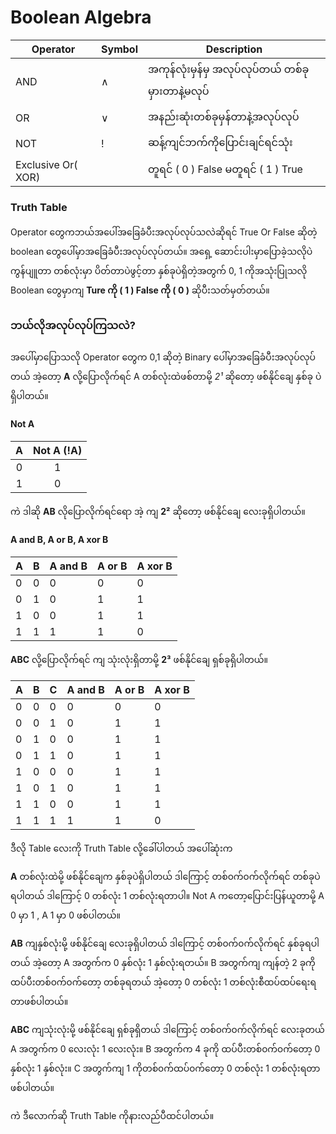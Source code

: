 # Boolean Algebra 

| Operator          | Symbol     | Description                                  | 
| ------------------| ---------- |  ------------------------------------------- |
| AND               |   ∧        | အကုန်လုံးမှန်မှ အလုပ်လုပ်တယ် တစ်ခုမှားတာနဲ့မလုပ်       | 
| OR                |   ∨        | အနည်းဆုံးတစ်ခုမှန်တာနဲ့အလုပ်လုပ်                    | 
| NOT               |   !        | ဆန့်ကျင်ဘက်ကိုပြောင်းချင်ရင်သုံး                     | 
|Exclusive Or( XOR) |            |တူရင် ( 0 ) False မတူရင် ( 1 ) True             |

### Truth Table

Operator တွေကဘယ်အပေါ်အခြေခံပီးအလုပ်လုပ်သလဲဆိုရင် True Or False ဆိုတဲ့ boolean တွေပေါ်မှာအခြေခံပီးအလုပ်လုပ်တယ်။
အရှေ့ ဆောင်းပါးမှာပြောခဲ့သလိုပဲ ကွန်ပျူတာ တစ်လုံးမှာ ပိတ်တာပဲဖွင့်တာ နှစ်ခုပဲရှိတဲ့အတွက် 0, 1 ကိုအသုံးပြုသလို Boolean တွေမှာကျ **Ture ကို ( 1 ) False ကို ( 0 )**  ဆိုပီးသတ်မှတ်တယ်။ 

### ဘယ်လိုအလုပ်လုပ်ကြသလဲ?

အပေါ်မှာပြောသလို Operator တွေက 0,1 ဆိုတဲ့ Binary ပေါ်မှာအခြေခံပီးအလုပ်လုပ်တယ် အဲ့တော့ **A** လို့ပြောလိုက်ရင် A တစ်လုံးထဲဖစ်တာမို့ *2¹* ဆိုတော့ ဖစ်နိုင်ချေ နှစ်ခု ပဲရှိပါတယ်။

#### Not A

| A          | Not A (!A)      |
|:----------:|:---------------:| 
|0           |      1          |
|1           |      0          |

ကဲ ဒါဆို  **AB** လိုပြောလိုက်ရင်ရော အဲ့ ကျ **2²**​ ဆိုတော့ ဖစ်နိုင်ချေ လေးခုရှိပါတယ်။

#### A and B, A or B, A xor B

| A        | B      |   A and B |  A or B  |  A xor B |
|----------|--------| ----------| ---------| ---------|
|0         |   0    |   0       |     0    |     0    |
|0         |   1    |   0       |     1    |     1    |
|1         |   0    |   0       |     1    |     1    |
|1         |   1    |   1       |     1    |     0    |

**ABC** လို့ပြောလိုက်ရင် ကျ သုံးလုံးရှိတာမို့ **2³** ဖစ်နိုင်ချေ ရှစ်ခုရှိပါတယ်။

| A        | B      |     C     |   A and B |  A or B  |  A xor B |
|----------|--------| ----------| ---------| --------- |----------|
|0         |   0    |   0       |     0    |     0     |    0     | 
|0         |   0    |   1       |     0    |     1     |    1     |
|0         |   1    |   0       |     0    |     1     |    1     |
|0         |   1    |   1       |     0    |     1     |    1     |
|1         |   0    |   0       |     0    |     1     |    1     |
|1         |   0    |   1       |     0    |     1     |    1     |
|1         |   1    |   0       |     0    |     1     |    1     |
|1         |   1    |   1       |     1    |     1     |    0     |

ဒီလို Table လေးကို Truth Table လို့ခေါ်ပါတယ် အပေါ်ဆုံးက 

**A** တစ်လုံးထဲမို့ ဖစ်နိုင်ချေက နှစ်ခုပဲရှိပါတယ် ဒါကြောင့် တစ်၀က်၀က်လိုက်ရင် တစ်ခုပဲရပါတယ် ဒါကြောင့် 0 တစ်လုံး 1 တစ်လုံးရတာပါ။ Not A ကတော့ပြောင်းပြန်ယူတာမို့ A 0 မှာ 1 , A 1 မှာ 0 ဖစ်ပါတယ်။

**AB** ကျနှစ်လုံးမို့ ဖစ်နိုင်ချေ လေးခုရှိပါတယ် ဒါကြောင့် တစ်၀က်၀က်လိုက်ရင် နှစ်ခုရပါတယ် အဲ့တော့ A အတွက်က 0 နှစ်လုံး 1 နှစ်လုံးရတယ်။ B အတွက်ကျ ကျန်တဲ့ 2 ခုကို ထပ်ပီးတစ်၀က်၀က်တော့ တစ်ခုရတယ် အဲ့တော့ 0 တစ်လုံး 1 တစ်လုံးစီထပ်ထပ်ရေးရတာဖစ်ပါတယ်။

**ABC** ကျသုံးလုံးမို့ ဖစ်နိုင်ချေ ရှစ်ခုရှိတယ် ဒါကြောင့် တစ်၀က်၀က်လိုက်ရင် လေးခုတယ် A အတွက်က 0 လေးလုံး 1 လေးလုံး။ B အတွက်က 4 ခုကို ထပ်ပီးတစ်၀က်၀က်တော့ 0 နှစ်လုံး 1 နှစ်လုံး။ C အတွက်ကျ 1 ကိုတစ်၀က်ထပ်၀က်တော့ 0 တစ်လုံး 1 တစ်လုံးရတာဖစ်ပါတယ်။

ကဲ ဒီလောက်ဆို Truth Table ကိုနားလည်ပီထင်ပါတယ်။